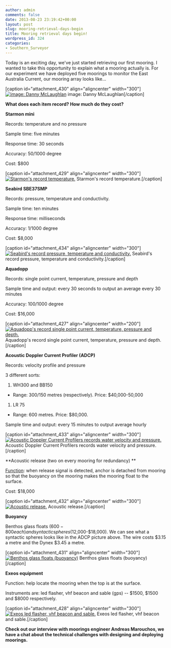 ```yaml
---
author: admin
comments: false
date: 2013-08-23 23:19:42+00:00
layout: post
slug: mooring-retrieval-days-begin
title: Mooring retrieval days begin!
wordpress_id: 324
categories:
- Southern_Surveyor
---
```


Today is an exciting day, we've just started retrieving our first mooring. I wanted to take this opportunity to explain what a mooring actually is. For our experiment we have deployed five moorings to monitor the East Australia Current, our mooring array looks like… 

[caption id="attachment_430" align="aligncenter" width="300"][![image: Danny McLaughlan ](http://christopherbull.com.au/blog/wp-content/uploads/2013/09/mooring-all-300x212.jpg)](http://christopherbull.com.au/blog/wp-content/uploads/2013/09/mooring-all.jpg) image: Danny McLaughlan[/caption]

**What does each item record? How much do they cost?**

**Starmon mini**

Records: temperature and no pressure

Sample time: five minutes

Response time: 30 seconds

Accuracy: 50/1000 degree

Cost: $800

[caption id="attachment_429" align="aligncenter" width="300"][![Starmon's record temperature.](http://christopherbull.com.au/blog/wp-content/uploads/2013/09/IMG_0760-300x200.jpg)](http://christopherbull.com.au/blog/wp-content/uploads/2013/09/IMG_0760.jpg) Starmon's record temperature.[/caption]

**Seabird SBE37SMP**

Records: pressure, temperature and conductivity.

Sample time: ten minutes

Response time: milliseconds

Accuracy: 1/1000 degree

Cost: $8,000

[caption id="attachment_434" align="aligncenter" width="300"][![Seabird's record pressure, temperature and conductivity.](http://christopherbull.com.au/blog/wp-content/uploads/2013/09/IMG_0754-300x200.jpg)](http://christopherbull.com.au/blog/wp-content/uploads/2013/09/IMG_0754.jpg) Seabird's record pressure, temperature and conductivity.[/caption]

**Aquadopp**

Records: single point current, temperature, pressure and depth

Sample time and output: every 30 seconds to output an average every 30 minutes

Accuracy: 100/1000 degree

Cost: $16,000

[caption id="attachment_427" align="aligncenter" width="200"][![Aquadopp's record single point current, temperature, pressure and depth.](http://christopherbull.com.au/blog/wp-content/uploads/2013/09/IMG_0756-200x300.jpg)](http://christopherbull.com.au/blog/wp-content/uploads/2013/09/IMG_0756.jpg) Aquadopp's record single point current, temperature, pressure and depth.[/caption]

**Acoustic Doppler Current Profiler (ADCP)**

Records: velocity profile and pressure

3 different sorts:



	
  1. WH300 and BB150



	
  * Range: 300/150 metres (respectively). Price: $40,000-50,000



	
  1. LR 75



	
  * Range: 600 metres. Price: $80,000.


Sample time and output: every 15 minutes to output average hourly

[caption id="attachment_433" align="aligncenter" width="300"][![Acoustic Doppler Current Profilers records water velocity and pressure.](http://christopherbull.com.au/blog/wp-content/uploads/2013/09/IMG_0745-300x200.jpg)](http://christopherbull.com.au/blog/wp-content/uploads/2013/09/IMG_0745.jpg) Acoustic Doppler Current Profilers records water velocity and pressure.[/caption]

**Acoustic release (two on every mooring for redundancy) **

[Function](http://en.wikipedia.org/wiki/Acoustic_release): when release signal is detected, anchor is detached from mooring so that the buoyancy on the mooring makes the mooring float to the surface.[
](file:///D:/Dropbox/blog.docx#_msocom_1)

Cost: $18,000

[caption id="attachment_432" align="aligncenter" width="300"][![Acoustic release.](http://christopherbull.com.au/blog/wp-content/uploads/2013/09/IMG_0736-300x200.jpg)](http://christopherbull.com.au/blog/wp-content/uploads/2013/09/IMG_0736.jpg) Acoustic release.[/caption]

**Buoyancy**

Benthos glass floats ($600-800 each) and syntactic spheres ($12,000-$18,000). We can see what a syntactic spheres looks like in the ADCP picture above. The wire costs $3.15 a metre and the Dynex $3.45 a metre.

[caption id="attachment_431" align="aligncenter" width="300"][![Benthos glass floats (buoyancy)](http://christopherbull.com.au/blog/wp-content/uploads/2013/09/IMG_0735-300x200.jpg)](http://christopherbull.com.au/blog/wp-content/uploads/2013/09/IMG_0735.jpg) Benthos glass floats (buoyancy)[/caption]

**Exeos equipment**

Function: help locate the mooring when the top is at the surface.

Instruments are: led flasher, vhf beacon and sable (gps) -- $1500, $1500 and $8000 respectively.

[caption id="attachment_428" align="aligncenter" width="300"][![Exeos led flasher, vhf beacon and sable.](http://christopherbull.com.au/blog/wp-content/uploads/2013/09/IMG_0759-300x200.jpg)](http://christopherbull.com.au/blog/wp-content/uploads/2013/09/IMG_0759.jpg) Exeos led flasher, vhf beacon and sable.[/caption]



**Check out our interview with moorings engineer Andreas Marouchos, we have a chat about the technical challenges with designing and deploying moorings.**
